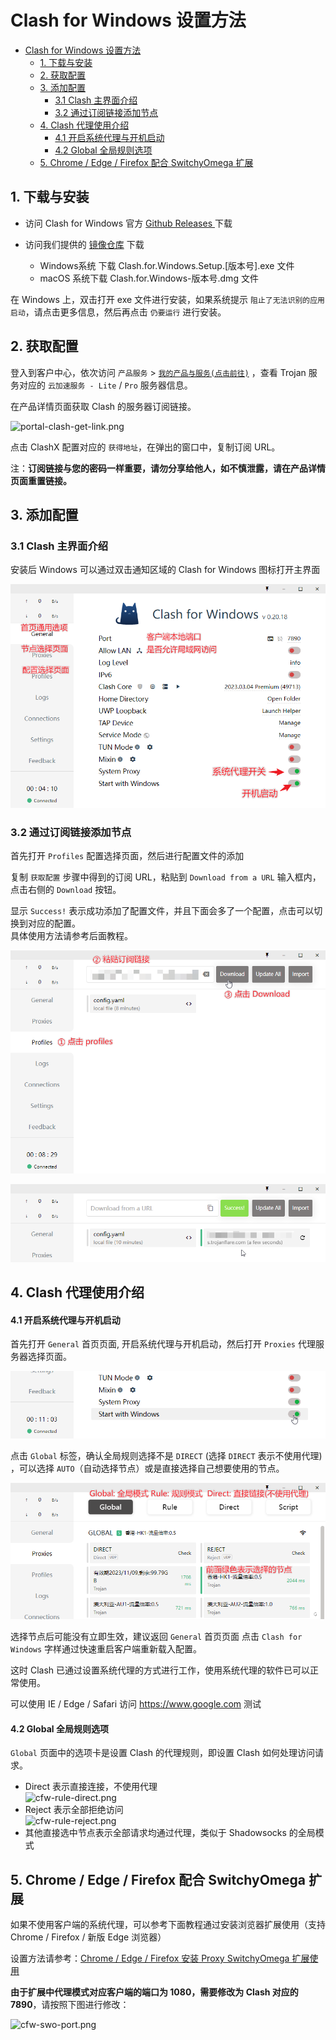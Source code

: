 # Clash for Windows 设置方法
- [Clash for Windows 设置方法](#clash-for-windows-设置方法)
  - [1. 下载与安装](#1-下载与安装)
  - [2. 获取配置](#2-获取配置)
  - [3. 添加配置](#3-添加配置)
    - [3.1 Clash 主界面介绍](#31-clash-主界面介绍)
    - [3.2 通过订阅链接添加节点](#32-通过订阅链接添加节点)
  - [4. Clash 代理使用介绍](#4-clash-代理使用介绍)
      - [4.1 开启系统代理与开机启动](#41-开启系统代理与开机启动)
      - [4.2 Global 全局规则选项](#42-global-全局规则选项)
  - [5. Chrome / Edge / Firefox 配合 SwitchyOmega 扩展](#5-chrome--edge--firefox-配合-switchyomega-扩展)

## 1. 下载与安装

- 访问 Clash for Windows 官方  [Github Releases ](https://github.com/Fndroid/clash_for_windows_pkg/releases) 下载
- 访问我们提供的 [镜像仓库](https://repo.trojan-cdn.com/clash_for_windows_pkg/LatestRelease/) 下载 

  - Windows系统 下载 Clash.for.Windows.Setup.[版本号].exe 文件
  - macOS 系统下载 Clash.for.Windows-版本号.dmg 文件

在 Windows 上，双击打开 exe 文件进行安装，如果系统提示 `阻止了无法识别的应用启动`，请点击更多信息，然后再点击 `仍要运行` 进行安装。  

## 2. 获取配置

登入到客户中心，依次访问 `产品服务` > [`我的产品与服务(点击前往)`](https://portal.shadowsocks.au/clientarea.php?action=products) ，查看 Trojan 服务对应的 `云加速服务 - Lite` / `Pro` 服务器信息。

在产品详情页面获取 Clash 的服务器订阅链接。

![portal-clash-get-link.png](/images/portal-clash-get-link.png)

点击 ClashX 配置对应的 `获得地址`，在弹出的窗口中，复制订阅 URL。

注：**订阅链接与您的密码一样重要，请勿分享给他人，如不慎泄露，请在产品详情页面重置链接。**

## 3. 添加配置

### 3.1 Clash 主界面介绍

安装后 Windows 可以通过双击通知区域的 Clash for Windows 图标打开主界面 

![cfw-home.png](/images/trojan/clash-win/cfw-home.png)

### 3.2 通过订阅链接添加节点

首先打开 `Profiles` 配置选择页面，然后进行配置文件的添加

复制 `获取配置` 步骤中得到的订阅 URL，粘贴到 `Download from a URL` 输入框内，点击右侧的 `Download` 按钮。

显示 `Success!` 表示成功添加了配置文件，并且下面会多了一个配置，点击可以切换到对应的配置。  
具体使用方法请参考后面教程。

![cfw-add-config-link.png](/images/trojan/clash-win/cfw-add-config-link.png)
 
![cfw-add-config-link-done.png](/images/trojan/clash-win/cfw-add-config-link-done.png)

## 4. Clash 代理使用介绍

#### 4.1 开启系统代理与开机启动

首先打开 `General` 首页页面, 开启系统代理与开机启动，然后打开 `Proxies` 代理服务器选择页面。

![cfw-set-system-proxy.png](/images/trojan/clash-win/cfw-set-system-proxy.png)

点击 `Global` 标签，确认全局规则选择不是 `DIRECT` (选择 `DIRECT` 表示不使用代理) ，可以选择 `AUTO`（自动选择节点）或是直接选择自己想要使用的节点。

![cfw-select-node.png](/images/trojan/clash-win/cfw-select-node.png)

选择节点后可能没有立即生效，建议返回 `General` 首页页面 点击 `Clash for Windows` 字样通过快速重启客户端重新载入配置。

这时 Clash 已通过设置系统代理的方式进行工作，使用系统代理的软件已可以正常使用。

可以使用 IE / Edge / Safari 访问 https://www.google.com 测试

#### 4.2 Global 全局规则选项

`Global` 页面中的选项卡是设置 Clash 的代理规则，即设置 Clash 如何处理访问请求。

- Direct 表示直接连接，不使用代理  
![cfw-rule-direct.png](/images/trojan/clash-win/cfw-rule-direct.png)
- Reject 表示全部拒绝访问  
![cfw-rule-reject.png](/images/trojan/clash-win/cfw-rule-reject.png)
- 其他直接选中节点表示全部请求均通过代理，类似于 Shadowsocks 的全局模式

## 5. Chrome / Edge / Firefox 配合 SwitchyOmega 扩展

如果不使用客户端的系统代理，可以参考下面教程通过安装浏览器扩展使用（支持 Chrome / Firefox / 新版 Edge 浏览器）

设置方法请参考：[Chrome / Edge / Firefox 安装 Proxy SwitchyOmega 扩展使用](/zh_CN/browser/proxy-switchyomega-setup-guide.md)

**由于扩展中代理模式对应客户端的端口为 1080，需要修改为 Clash 对应的 7890**，请按照下图进行修改：

![cfw-swo-port.png](/images/trojan/clash-win/cfw-swo-port.png)
